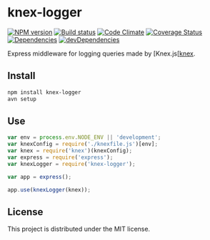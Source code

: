 # knex-logger

[![NPM version][npm-image]][npm-url] [![Build status][travis-image]][travis-url] [![Code Climate][codeclimate-image]][codeclimate-url] [![Coverage Status][coverage-image]][coverage-url] [![Dependencies][david-image]][david-url] [![devDependencies][david-dev-image]][david-dev-url]

Express middleware for logging queries made by [Knex.js[[knex].

## Install

``` bash
npm install knex-logger
avn setup
```

## Use

```javascript
var env = process.env.NODE_ENV || 'development';
var knexConfig = require('./knexfile.js')[env];
var knex = require('knex')(knexConfig);
var express = require('express');
var knexLogger = require('knex-logger');

var app = express();

app.use(knexLogger(knex));
```


## License

This project is distributed under the MIT license.


[travis-url]: http://travis-ci.org/wbyoung/knex-logger
[travis-image]: https://secure.travis-ci.org/wbyoung/knex-logger.png?branch=master
[npm-url]: https://npmjs.org/package/knex-logger
[npm-image]: https://badge.fury.io/js/knex-logger.png
[codeclimate-image]: https://codeclimate.com/github/wbyoung/knex-logger.png
[codeclimate-url]: https://codeclimate.com/github/wbyoung/knex-logger
[coverage-image]: https://coveralls.io/repos/wbyoung/knex-logger/badge.png
[coverage-url]: https://coveralls.io/r/wbyoung/knex-logger
[david-image]: https://david-dm.org/wbyoung/knex-logger.png?theme=shields.io
[david-url]: https://david-dm.org/wbyoung/knex-logger
[david-dev-image]: https://david-dm.org/wbyoung/knex-logger/dev-status.png?theme=shields.io
[david-dev-url]: https://david-dm.org/wbyoung/knex-logger#info=devDependencies

[knex]: http://knexjs.org
